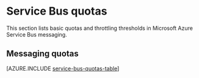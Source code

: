 <properties 
    pageTitle="Microsoft Azure Service Bus quotas and limits | Microsoft Azure"
    description="Limits and quotas for Azure Service Bus"
    services="service-bus"
    documentationCenter="na"
    authors="sethmanheim"
    manager="timlt"
    editor="" />
<tags 
    ms.service="service-bus"
    ms.devlang="na"
    ms.topic="article"
    ms.tgt_pltfrm="na"
    ms.workload="na"
    ms.date="10/03/2016"
    ms.author="sethm" />

# Service Bus quotas

This section lists basic quotas and throttling thresholds in Microsoft Azure Service Bus messaging.

## Messaging quotas

[AZURE.INCLUDE [service-bus-quotas-table](../../includes/service-bus-quotas-table.md)] 